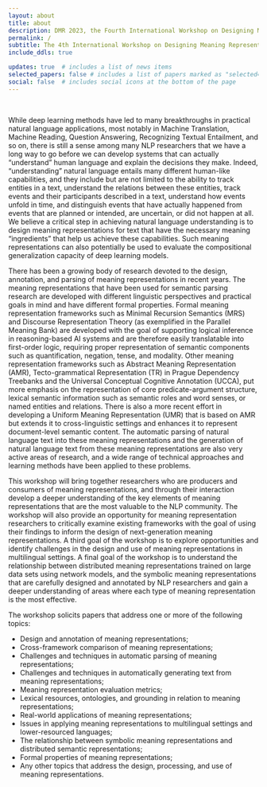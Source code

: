 ```yaml
---
layout: about
title: about
description: DMR 2023, the Fourth International Workshop on Designing Meaning Representations, will be co-located with <a href='https://iwcs2023.loria.fr/'><b><u>IWCS 2023</u></b></a>. It will be held on June 20th, 2023, in Nancy, France.
permalink: /
subtitle: The 4th International Workshop on Designing Meaning Representations # <a href='#'>Affiliations</a>. Address. Contacts. Moto. Etc.
include_ddls: true

updates: true  # includes a list of news items
selected_papers: false # includes a list of papers marked as "selected={true}"
social: false  # includes social icons at the bottom of the page
---
```

<br/>

While deep learning methods have led to many breakthroughs in practical natural language applications, most notably in Machine Translation, Machine Reading, Question Answering, Recognizing Textual Entailment, and so on, there is still a sense among many NLP researchers that we have a long way to go before we can develop systems that can actually “understand” human language and explain the decisions they make. Indeed, “understanding” natural language entails many different human-like capabilities, and they include but are not limited to the ability to track entities in a text, understand the relations between these entities, track events and their participants described in a text, understand how events unfold in time, and distinguish events that have actually happened from events that are planned or intended, are uncertain, or did not happen at all. We believe a critical step in achieving natural language understanding is to design meaning representations for text that have the necessary meaning “ingredients” that help us achieve these capabilities.  Such meaning representations can also potentially be used to evaluate the compositional generalization capacity of deep learning models.

There has been a growing body of research devoted to the design, annotation, and parsing of meaning representations in recent years. The meaning representations that have been used for semantic parsing research are developed with different linguistic perspectives and practical goals in mind and have different formal properties. Formal meaning representation frameworks such as Minimal Recursion Semantics (MRS) and Discourse Representation Theory (as exemplified in the Parallel Meaning Bank) are developed with the goal of supporting logical inference in reasoning-based AI systems and are therefore easily translatable into first-order logic, requiring proper representation of semantic components such as quantification, negation, tense, and modality. Other meaning representation frameworks such as Abstract Meaning Representation (AMR), Tecto-grammatical Representation (TR) in Prague Dependency Treebanks and the Universal Conceptual Cognitive Annotation (UCCA), put more emphasis on the representation of core predicate-argument structure, lexical semantic information such as semantic roles and word senses, or named entities and relations. There is also a more recent effort in developing a Uniform Meaning Representation (UMR) that is based on AMR but extends it to cross-linguistic settings and enhances it to represent document-level semantic content. The automatic parsing of natural language text into these meaning representations and the generation of natural language text from these meaning representations are also very active areas of research, and a wide range of technical approaches and learning methods have been applied to these problems. 

This workshop will bring together researchers who are producers and consumers of meaning representations, and through their interaction develop a deeper understanding of the key elements of meaning representations that are the most valuable to the NLP community. The workshop will also provide an opportunity for meaning representation researchers to critically examine existing frameworks with the goal of using their findings to inform the design of next-generation meaning representations. A third goal of the workshop is to explore opportunities and identify challenges in the design and use of meaning representations in multilingual settings. A final goal of the workshop is to understand the relationship between distributed meaning representations trained on large data sets using network models, and the symbolic meaning representations that are carefully designed and annotated by NLP researchers and gain a deeper understanding of areas where each type of meaning representation is the most effective. 

The workshop solicits papers that address one or more of the following topics: 

- Design and annotation of meaning representations;
- Cross-framework comparison of meaning representations;
- Challenges and techniques in automatic parsing of meaning representations;
- Challenges and techniques in automatically generating text from meaning representations; 
- Meaning representation evaluation metrics;
- Lexical resources, ontologies, and grounding in relation to meaning representations;
- Real-world applications of meaning representations;
- Issues in applying meaning representations to multilingual settings and lower-resourced languages;
- The relationship between symbolic meaning representations and distributed semantic representations; 
- Formal properties of meaning representations;
- Any other topics that address the design, processing, and use of meaning representations. 



<!-- Write your biography here. Tell the world about yourself. Link to your favorite [subreddit](http://reddit.com). You can put a picture in, too. The code is already in, just name your picture `prof_pic.jpg` and put it in the `img/` folder.

Put your address / P.O. box / other info right below your picture. You can also disable any these elements by editing `profile` property of the YAML header of your `_pages/about.md`. Edit `_bibliography/papers.bib` and Jekyll will render your [publications page](/al-folio/publications/) automatically.

Link to your social media connections, too. This theme is set up to use [Font Awesome icons](http://fortawesome.github.io/Font-Awesome/) and [Academicons](https://jpswalsh.github.io/academicons/), like the ones below. Add your Facebook, Twitter, LinkedIn, Google Scholar, or just disable all of them. -->
